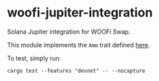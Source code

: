 # woofi-jupiter-integration
Solana Jupiter integration for WOOFi Swap.

This module implements the `Amm` trait defined [here](https://github.com/jup-ag/rust-amm-implementation).

To test, simply run:

```
cargo test --features "devnet" -- --nocapture
```

